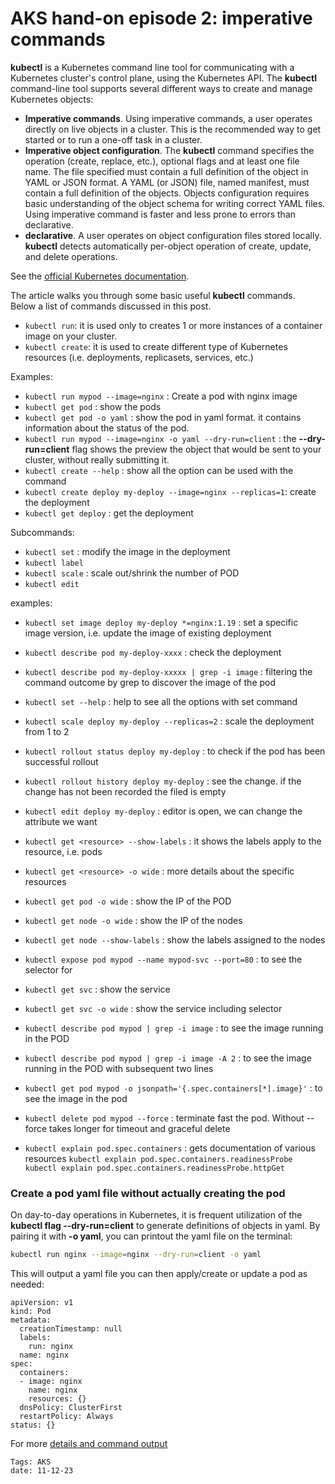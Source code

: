 
<properties
pageTitle= 'AKS hand-on episode 2: imperative commands'
description= "AKS hand-on episode 2: imperative"
services="AKS"
documentationCenter="https://github.com/fabferri/"
authors="fabferri"
editor="fabferri"/>

<tags
   ms.service="AKS"
   ms.devlang="AKS"
   ms.topic="article"
   ms.tgt_pltfrm="AKS"
   ms.workload="AKS"
   ms.date="19/12/2023"
   ms.author="fabferri" />

# AKS hand-on episode 2: imperative commands

**kubectl** is a Kubernetes command line tool for communicating with a Kubernetes cluster's control plane, using the Kubernetes API.
The **kubectl** command-line tool supports several different ways to create and manage Kubernetes objects:
- **Imperative commands**. Using imperative commands, a user operates directly on live objects in a cluster. This is the recommended way to get started or to run a one-off task in a cluster. 
- **Imperative object configuration**. The **kubectl** command specifies the operation (create, replace, etc.), optional flags and at least one file name. The file specified must contain a full definition of the object in YAML or JSON format. A YAML (or JSON) file, named manifest, must contain a full definition of the objects. Objects configuration requires basic understanding of the object schema for writing correct YAML files.
Using imperative command is faster and less prone to errors than declarative. <br>
- **declarative**. A user operates on object configuration files stored locally. **kubectl** detects automatically per-object operation of create, update, and delete operations. <br>

See the [official Kubernetes documentation](https://kubernetes.io/).

The article walks you through some basic useful **kubectl** commands. <br>
Below a list of commands discussed in this post.
- `kubectl run`: it is used only to creates 1 or more instances of a container image on your cluster.
- `kubectl create`: it is used to create different type of Kubernetes resources (i.e. deployments, replicasets, services, etc.)

Examples: <br>
- `kubectl run mypod --image=nginx` : Create a pod with nginx image
- `kubectl get pod` : show the pods
- `kubectl get pod -o yaml` : show the pod in yaml format. it contains information about the status of the pod.
- `kubectl run mypod --image=nginx -o yaml --dry-run=client` : the **--dry-run=client** flag shows the preview the object that would be sent to your cluster, without really submitting it.
- `kubectl create --help` : show all the option can be used with the command
- `kubectl create deploy my-deploy --image=nginx --replicas=1`: create the deployment
- `kubectl get deploy` : get the deployment

Subcommands: <br>
- `kubectl set` : modify the image in the deployment
- `kubectl label`
- `kubectl scale` : scale out/shrink the number of POD
- `kubectl edit`

examples: <br>
- `kubectl set image deploy my-deploy *=nginx:1.19` : set a specific image version, i.e. update the image of existing deployment <br>
- `kubectl describe pod my-deploy-xxxx`  : check the deployment
- `kubectl describe pod my-deploy-xxxxx | grep -i image` : filtering the command outcome by grep to discover the image of the pod
- `kubectl set --help` : help to see all the options with set command

- `kubectl scale deploy my-deploy --replicas=2` : scale the deployment from 1 to 2
- `kubectl rollout status deploy my-deploy` : to check if the pod has been successful rollout
- `kubectl rollout history deploy my-deploy` : see the change. if the change has not been recorded the filed is empty
- `kubectl edit deploy my-deploy` : editor is open, we can change the attribute we want

- `kubectl get <resource> --show-labels` : it shows the labels apply to the resource, i.e. pods
- `kubectl get <resource> -o wide` : more details about the specific resources

- `kubectl get pod -o wide`   : show the IP of the POD
- `kubectl get node -o wide`  : show the IP of the nodes
- `kubectl get node --show-labels` : show the labels assigned to the nodes
- `kubectl expose pod mypod --name mypod-svc --port=80`    : to see the selector for 
- `kubectl get svc`  : show the service
- `kubectl get svc -o wide` : show the service including selector
- `kubectl describe pod mypod | grep -i image` : to see the image running in the POD
- `kubectl describe pod mypod | grep -i image -A 2` : to see the image running in the POD with subsequent two lines
- `kubectl get pod mypod -o jsonpath='{.spec.containers[*].image}'` : to see the image in the pod
- `kubectl delete pod mypod --force`   : terminate fast the pod. Without --force takes longer for timeout and graceful delete
- `kubectl explain pod.spec.containers` : gets documentation of various resources
   `kubectl explain pod.spec.containers.readinessProbe` <br>
   `kubectl explain pod.spec.containers.readinessProbe.httpGet` <br>



### Create a pod yaml file without actually creating the pod
On day-to-day operations in Kubernetes, it is frequent utilization of the **kubectl flag --dry-run=client** to generate definitions of objects in yaml. By pairing it with **-o yaml**, you can printout the yaml file on the terminal:
```bash
kubectl run nginx --image=nginx --dry-run=client -o yaml
```
This will output a yaml file you can then apply/create or update a pod as needed:
```
apiVersion: v1
kind: Pod
metadata:
  creationTimestamp: null
  labels:
    run: nginx
  name: nginx
spec:
  containers:
  - image: nginx
    name: nginx
    resources: {}
  dnsPolicy: ClusterFirst
  restartPolicy: Always
status: {}
```

For more [details and command output](./show-commands.md)





`Tags: AKS` <br>
`date: 11-12-23`

